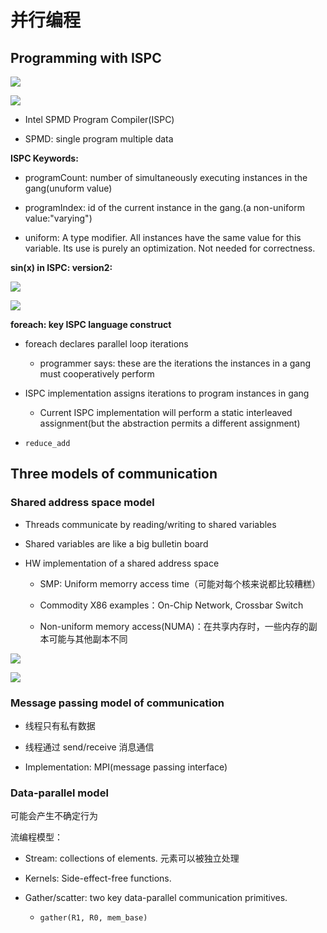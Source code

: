 # 并行编程

## Programming with ISPC

![](images/sinx_ispc.png)

![](images/interleaved_simd.png)

- Intel SPMD Program Compiler(ISPC)

- SPMD: single program multiple data

**ISPC Keywords:**

- programCount: number of simultaneously executing instances in the gang(unuform value)

- programIndex: id of the current instance in the gang.(a non-uniform value:"varying")

- uniform: A type modifier. All instances have the same value for this variable. Its use is purely an optimization. Not needed for correctness.

**sin(x) in ISPC: version2:**

![](images/sinx_ispc_2.png)

![](images/bloced_simd.png)

**foreach: key ISPC language construct**

- foreach declares parallel loop iterations
  
  - programmer says: these are the iterations the instances in a gang must cooperatively perform

- ISPC implementation assigns iterations to program instances in gang
  
  - Current ISPC implementation will perform a static interleaved assignment(but the abstraction permits a different assignment)

- `reduce_add`

## Three models of communication

### Shared address space model

- Threads communicate by reading/writing to shared variables

- Shared variables are like a big bulletin board

- HW implementation of a shared address space
  
  - SMP: Uniform memorry access time（可能对每个核来说都比较糟糕）
  
  - Commodity X86 examples：On-Chip Network, Crossbar Switch
  
  - Non-uniform memory access(NUMA)：在共享内存时，一些内存的副本可能与其他副本不同

![](images/numa.png)

![](images/numa_example.png)

### Message passing model of communication

- 线程只有私有数据

- 线程通过 send/receive 消息通信

- Implementation: MPI(message passing interface)

### Data-parallel model

可能会产生不确定行为

流编程模型：

- Stream: collections of elements. 元素可以被独立处理

- Kernels: Side-effect-free functions. 

- Gather/scatter: two key data-parallel communication primitives. 
  
  - `gather(R1, R0, mem_base)`
